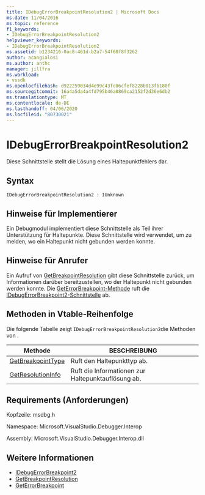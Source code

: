 ```yaml
---
title: IDebugErrorBreakpointResolution2 | Microsoft Docs
ms.date: 11/04/2016
ms.topic: reference
f1_keywords:
- IDebugErrorBreakpointResolution2
helpviewer_keywords:
- IDebugErrorBreakpointResolution2
ms.assetid: b1234216-0ac8-461d-b2a7-54f60f8f3262
author: acangialosi
ms.author: anthc
manager: jillfra
ms.workload:
- vssdk
ms.openlocfilehash: d922259034d4e99c43fc06cfef8228b013fb180f
ms.sourcegitcommit: 16a4a5da4a4fd795b46a0869ca2152f2d36e6db2
ms.translationtype: MT
ms.contentlocale: de-DE
ms.lasthandoff: 04/06/2020
ms.locfileid: "80730021"
---
```

# <a name="idebugerrorbreakpointresolution2"></a>IDebugErrorBreakpointResolution2
Diese Schnittstelle stellt die Lösung eines Haltepunktfehlers dar.

## <a name="syntax"></a>Syntax

```
IDebugErrorBreakpointResolution2 : IUnknown
```

## <a name="notes-for-implementers"></a>Hinweise für Implementierer
 Ein Debugmodul implementiert diese Schnittstelle als Teil ihrer Unterstützung für Haltepunkte. Diese Schnittstelle wird verwendet, um zu melden, wo ein Haltepunkt nicht gebunden werden konnte.

## <a name="notes-for-callers"></a>Hinweise für Anrufer
 Ein Aufruf von [GetBreakpointResolution](../../../extensibility/debugger/reference/idebugerrorbreakpoint2-getbreakpointresolution.md) gibt diese Schnittstelle zurück, um Informationen darüber bereitzustellen, wo der Haltepunkt nicht gebunden werden konnte. Die [GetErrorBreakpoint-Methode](../../../extensibility/debugger/reference/idebugbreakpointerrorevent2-geterrorbreakpoint.md) ruft die [IDebugErrorBreakpoint2-Schnittstelle](../../../extensibility/debugger/reference/idebugerrorbreakpoint2.md) ab.

## <a name="methods-in-vtable-order"></a>Methoden in Vtable-Reihenfolge
 Die folgende Tabelle zeigt `IDebugErrorBreakpointResolution2`die Methoden von .

|Methode|BESCHREIBUNG|
|------------|-----------------|
|[GetBreakpointType](../../../extensibility/debugger/reference/idebugerrorbreakpointresolution2-getbreakpointtype.md)|Ruft den Haltepunkttyp ab.|
|[GetResolutionInfo](../../../extensibility/debugger/reference/idebugerrorbreakpointresolution2-getresolutioninfo.md)|Ruft die Informationen zur Haltepunktauflösung ab.|

## <a name="requirements"></a>Requirements (Anforderungen)
 Kopfzeile: msdbg.h

 Namespace: Microsoft.VisualStudio.Debugger.Interop

 Assembly: Microsoft.VisualStudio.Debugger.Interop.dll

## <a name="see-also"></a>Weitere Informationen
- [IDebugErrorBreakpoint2](../../../extensibility/debugger/reference/idebugerrorbreakpoint2.md)
- [GetBreakpointResolution](../../../extensibility/debugger/reference/idebugerrorbreakpoint2-getbreakpointresolution.md)
- [GetErrorBreakpoint](../../../extensibility/debugger/reference/idebugbreakpointerrorevent2-geterrorbreakpoint.md)
